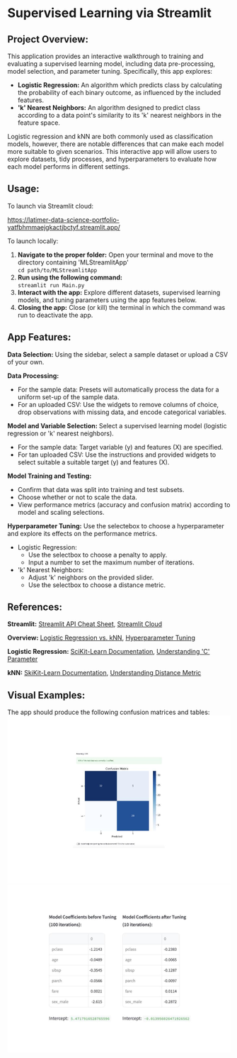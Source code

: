 # Supervised Learning via Streamlit


## Project Overview: 
This application provides an interactive walkthrough to training and evaluating a supervised learning model, including data pre-processing, model selection, and parameter tuning. Specifically, this app explores:

- **Logistic Regression:** An algorithm which predicts class by calculating the probability of each binary outcome, as influenced by the included features.
- **'k' Nearest Neighbors:** An algorithm designed to predict class according to a data point's similarity to its 'k' nearest neighbors in the feature space.

Logistic regression and kNN are both commonly used as classification models, however, there are notable differences that can make each model more suitable to given scenarios. This interactive app will allow users to explore datasets, tidy processes, and hyperparameters to evaluate how each model performs in different settings. 

## Usage:
To launch via Streamlit cloud:

https://latimer-data-science-portfolio-yatfbhmmaejgkactjbctyf.streamlit.app/

To launch locally:
1. **Navigate to the proper folder:** Open your terminal and move to the directory containing 'MLStreamlitApp'  
   `cd path/to/MLStreamlitApp`
2. **Run using the following command:**  
   `streamlit run Main.py`
4. **Interact with the app:** Explore different datasets, supervised learning models, and tuning parameters using the app features below.
5. **Closing the app:** Close (or kill) the terminal in which the command was run to deactivate the app.

## App Features:
**Data Selection:** Using the sidebar, select a sample dataset or upload a CSV of your own.

**Data Processing:** 
- For the sample data: Presets will automatically process the data for a uniform set-up of the sample data.
- For an uploaded CSV: Use the widgets to remove columns of choice, drop observations with missing data, and encode categorical variables.

**Model and Variable Selection:** Select a supervised learning model (logistic regression or 'k' nearest neighbors).
- For the sample data: Target variable (y) and features (X) are specified.
- For tan uploaded CSV: Use the instructions and provided widgets to select suitable a suitable target (y) and features (X).
    
**Model Training and Testing:**
- Confirm that data was split into training and test subsets.
- Choose whether or not to scale the data.
- View performance metrics (accuracy and confusion matrix) according to model and scaling selections.

**Hyperparameter Tuning:** Use the selectebox to choose a hyperparameter and explore its effects on the performance metrics.
- Logistic Regression:
  - Use the selectbox to choose a penalty to apply. 
  - Input a number to set the maximum number of iterations.
- 'k' Nearest Neighbors:
  - Adjust 'k' neighbors on the provided slider.
  - Use the selectbox to choose a distance metric.

## References:
**Streamlit:** [Streamlit API Cheat Sheet](https://docs.streamlit.io/develop/quick-reference/cheat-sheet), [Streamlit Cloud](https://docs.streamlit.io/deploy/streamlit-community-cloud/deploy-your-app)

**Overview:** [Logistic Regression vs. kNN](https://www.geeksforgeeks.org/logistic-regression-vs-k-nearest-neighbors-in-machine-learning/), [Hyperparameter Tuning](https://www.geeksforgeeks.org/hyperparameter-tuning/)

**Logistic Regression:** [SciKit-Learn Documentation](https://scikit-learn.org/stable/modules/generated/sklearn.linear_model.LogisticRegression.html), [Understanding 'C' Parameter](https://stackoverflow.com/questions/67513075/what-is-c-parameter-in-sklearn-logistic-regression)

**kNN:** [SkiKit-Learn Documentation](https://scikit-learn.org/stable/modules/generated/sklearn.neighbors.KNeighborsClassifier.html), [Understanding Distance Metric](https://www.geeksforgeeks.org/how-to-choose-the-right-distance-metric-in-knn/)

## Visual Examples:
The app should produce the following confusion matrices and tables:
![Confusion matrix](Images/confusion-matrix.jpg)
![Coefficient table](Images/coefficients.jpg)
